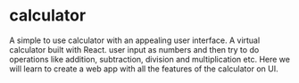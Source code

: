 # calculator
A simple to use calculator with an appealing user interface. A virtual calculator built with React. user input as numbers and then try to do operations like addition, subtraction, division and multiplication etc. Here we will learn to create a web app with all the features of the calculator on UI. 
